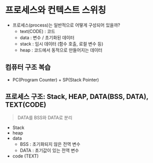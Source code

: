 # 프로세스와 컨텍스트 스위칭
- 프로세스(process)는 일반적으로 어떻게 구성되어 있을까?
    - text(CODE) : 코드
    - data : 변수 / 초기화된 데이터
    - stack : 임시 데이터 (함수 호출, 로컬 변수 등)
    - heap : 코드에서 동적으로 만들어지는 데이터

## 컴퓨터 구조 복습
- PC(Program Counter) + SP(Stack Pointer)

## 프로세스 구조: Stack, HEAP, DATA(BSS, DATA), TEXT(CODE)
> DATA를 BSS와 DATA로 분리
- Stack
- heap
- data
  - BSS : 초기화되지 않은 전역 변수
  - DATA : 초기값이 있는 전역 변수
- code (TEXT)

